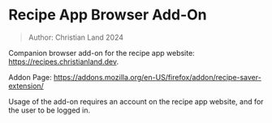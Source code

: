 # Recipe App Browser Add-On
> Author: Christian Land 2024

Companion browser add-on for the recipe app website: https://recipes.christianland.dev.

Addon Page: https://addons.mozilla.org/en-US/firefox/addon/recipe-saver-extension/

Usage of the add-on requires an account on the recipe app website, and for the user to be logged in.
